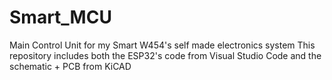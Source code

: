 # Smart_MCU
Main Control Unit for my Smart W454's self made electronics system
This repository includes both the ESP32's code from Visual Studio Code and the schematic + PCB from KiCAD
